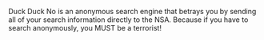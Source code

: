 Duck Duck No is an anonymous search engine that betrays you by sending all of your search information directly to the NSA. Because if you have to search anonymously, you MUST be a terrorist!
